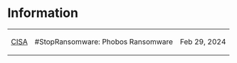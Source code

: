 # Information
<table>
  <tr>
    <td>
      <a href="https://www.cisa.gov/news-events/cybersecurity-advisories/aa24-060a">CISA</a>
    </td>
    <td>
      <p>#StopRansomware: Phobos Ransomware</p>
    </td>
    <td>
      <p>Feb 29, 2024</p>
    </td>
  </tr>
</table>
